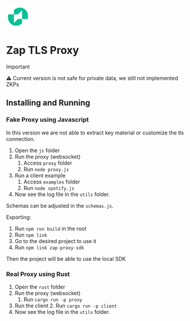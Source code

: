 <img src="zap-logo.png" width="64"/>

# Zap TLS Proxy

> [!IMPORTANT]
> ⚠️ Current version is not safe for private data, we still not implemented ZKPs

## Installing and Running 

### Fake Proxy using Javascript

In this version we are not able to extract key material or customize the tls connection.

1. Open the `js` folder
2. Run the proxy (websocket)
   1. Access `proxy` folder
   2. Run `node proxy.js`
3. Run a client example
   1. Access `examples` folder
   2. Run `node spotify.js`
4. Now see the log file in the `utils` folder.

Schemas can be adjusted in the `schemas.js`.

Exporting:

1. Run `npm run build` in the root
2. Run `npm link`
3. Go to the desired project to use it
4. Run `npm link zap-proxy-sdk`

Then the project will be able to use the local SDK

### Real Proxy using Rust

1. Open the `rust` folder
2. Run the proxy (websocket)
   1. Run `cargo run -p proxy`
3. Run the client
   2. Run `cargo run -p client`
4. Now see the log file in the `utils` folder.

